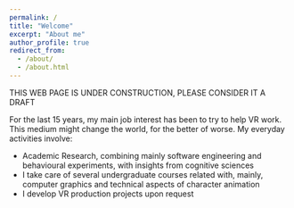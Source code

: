 ```yaml
---
permalink: /
title: "Welcome"
excerpt: "About me"
author_profile: true
redirect_from: 
  - /about/
  - /about.html
---
```


THIS WEB PAGE IS UNDER CONSTRUCTION, PLEASE CONSIDER IT A DRAFT

For the last 15 years, my main job interest has been to try to help VR work. This medium might change the world, for the better of worse. My everyday activities involve:

* Academic Research, combining mainly software engineering  and behavioural experiments, with insights from cognitive sciences
* I take care of several undergraduate courses related with, mainly, computer graphics and technical aspects of character animation 
* I develop VR production projects upon request

